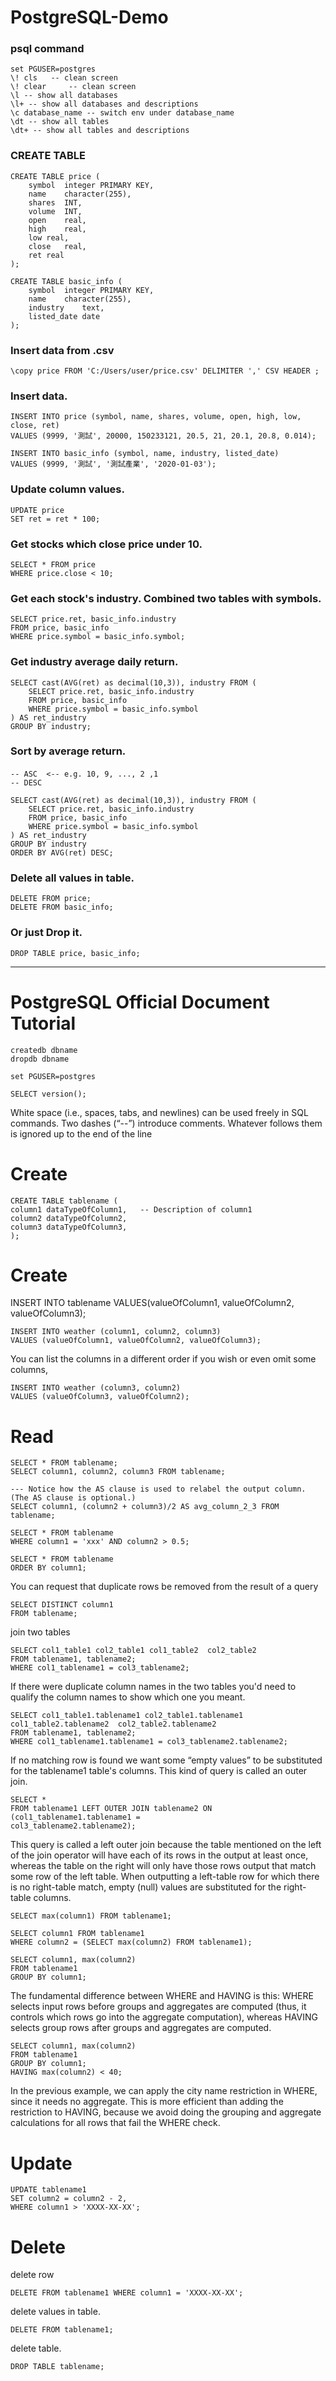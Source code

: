 # PostgreSQL-Demo

### psql command
```sql=
set PGUSER=postgres
\! cls   -- clean screen
\! clear     -- clean screen
\l -- show all databases
\l+ -- show all databases and descriptions
\c database_name -- switch env under database_name
\dt -- show all tables
\dt+ -- show all tables and descriptions
```

### CREATE TABLE

```sql=
CREATE TABLE price (
	symbol 	integer PRIMARY KEY,
	name	character(255),
	shares	INT,
	volume	INT,
	open	real,
	high	real,
	low	real,
	close	real,
	ret	real
);

CREATE TABLE basic_info (
	symbol 	integer PRIMARY KEY,
	name	character(255),
	industry    text,
	listed_date date
);
```

### Insert data from .csv
```sql=
\copy price FROM 'C:/Users/user/price.csv' DELIMITER ',' CSV HEADER ;
```


### Insert data.
```sql=
INSERT INTO price (symbol, name, shares, volume, open, high, low, close, ret)
VALUES (9999, '測試', 20000, 150233121, 20.5, 21, 20.1, 20.8, 0.014);

INSERT INTO basic_info (symbol, name, industry, listed_date)
VALUES (9999, '測試', '測試產業', '2020-01-03');
```

### Update column values.
```sql=
UPDATE price
SET ret = ret * 100;
```


### Get stocks which close price under 10. 
```sql=
SELECT * FROM price
WHERE price.close < 10;
```

### Get each stock's industry. Combined two tables with symbols.
```sql=
SELECT price.ret, basic_info.industry
FROM price, basic_info
WHERE price.symbol = basic_info.symbol;
```

### Get industry average daily return.
```sql=
SELECT cast(AVG(ret) as decimal(10,3)), industry FROM (
	SELECT price.ret, basic_info.industry
	FROM price, basic_info
	WHERE price.symbol = basic_info.symbol
) AS ret_industry
GROUP BY industry;
```

### Sort by average return.
#### 
```sql=
-- ASC  <-- e.g. 10, 9, ..., 2 ,1
-- DESC 

SELECT cast(AVG(ret) as decimal(10,3)), industry FROM (
	SELECT price.ret, basic_info.industry
	FROM price, basic_info
	WHERE price.symbol = basic_info.symbol
) AS ret_industry
GROUP BY industry
ORDER BY AVG(ret) DESC;
```

### Delete all values in table.
```sql=
DELETE FROM price;
DELETE FROM basic_info;
```

### Or just Drop it.

```sql=
DROP TABLE price, basic_info;
```

---

# PostgreSQL Official Document Tutorial

```sql=
createdb dbname
dropdb dbname

set PGUSER=postgres

SELECT version();
```

White space (i.e., spaces, tabs, and newlines) can be used freely in SQL commands.
Two dashes (“--”) introduce comments. Whatever follows them is ignored up to the end of the line


# Create
```sql=
CREATE TABLE tablename (
column1 dataTypeOfColumn1,   -- Description of column1
column2 dataTypeOfColumn2,
column3 dataTypeOfColumn3,
);
```



# Create
INSERT INTO tablename VALUES(valueOfColumn1, valueOfColumn2, valueOfColumn3);
```sql=
INSERT INTO weather (column1, column2, column3)
VALUES (valueOfColumn1, valueOfColumn2, valueOfColumn3);
```

You can list the columns in a different order if you wish or even omit some columns,
```sql=
INSERT INTO weather (column3, column2)
VALUES (valueOfColumn3, valueOfColumn2);
```

# Read
```sql=
SELECT * FROM tablename;
SELECT column1, column2, column3 FROM tablename;
```

```sql=
--- Notice how the AS clause is used to relabel the output column. (The AS clause is optional.)
SELECT column1, (column2 + column3)/2 AS avg_column_2_3 FROM tablename;
```

```sql=
SELECT * FROM tablename
WHERE column1 = 'xxx' AND column2 > 0.5;
```

```sql=
SELECT * FROM tablename
ORDER BY column1;
```

You can request that duplicate rows be removed from the result of a query
```sql=
SELECT DISTINCT column1
FROM tablename;
```

join two tables
```sql=
SELECT col1_table1 col2_table1 col1_table2  col2_table2
FROM tablename1, tablename2;
WHERE col1_tablename1 = col3_tablename2;
```

If there were duplicate column names in the two tables you'd need to qualify the column names to show which one you meant.
```sql=
SELECT col1_table1.tablename1 col2_table1.tablename1 col1_table2.tablename2  col2_table2.tablename2
FROM tablename1, tablename2;
WHERE col1_tablename1.tablename1 = col3_tablename2.tablename2;
```

If no matching row is found we want some “empty values” to be substituted for the tablename1 table's columns. This kind of query is called an outer join.

```sql=
SELECT *
FROM tablename1 LEFT OUTER JOIN tablename2 ON (col1_tablename1.tablename1 =
col3_tablename2.tablename2);
```

This query is called a left outer join because the table mentioned on the left of the join operator will have
each of its rows in the output at least once, whereas the table on the right will only have those rows output
that match some row of the left table. When outputting a left-table row for which there is no right-table
match, empty (null) values are substituted for the right-table columns.


```sql=
SELECT max(column1) FROM tablename1;

SELECT column1 FROM tablename1
WHERE column2 = (SELECT max(column2) FROM tablename1);
```

```sql=
SELECT column1, max(column2)
FROM tablename1
GROUP BY column1;
```

The fundamental difference between WHERE and HAVING is this: WHERE selects input rows before groups
and aggregates are computed (thus, it controls which rows go into the aggregate computation), whereas
HAVING selects group rows after groups and aggregates are computed.

```sql=
SELECT column1, max(column2)
FROM tablename1
GROUP BY column1;
HAVING max(column2) < 40;
```

In the previous example, we can apply the city name restriction in WHERE, since it needs no aggregate.
This is more efficient than adding the restriction to HAVING, because we avoid doing the grouping and
aggregate calculations for all rows that fail the WHERE check.


# Update
```sql=
UPDATE tablename1
SET column2 = column2 - 2,
WHERE column1 > 'XXXX-XX-XX';
```

# Delete

delete row
```sql=
DELETE FROM tablename1 WHERE column1 = 'XXXX-XX-XX';
```

delete values in table.
```sql=
DELETE FROM tablename1;
```

delete table.
```sql=
DROP TABLE tablename;
```
